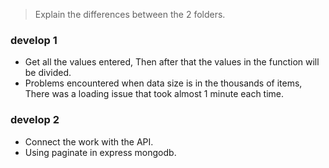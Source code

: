 > Explain the differences between the 2 folders.

### develop 1

- Get all the values ​​entered, Then after that the values ​​in the function will be divided.
- Problems encountered when data size is in the thousands of items, There was a loading issue that took almost 1 minute each time.

### develop 2

- Connect the work with the API.
- Using paginate in express mongodb.
